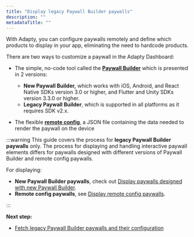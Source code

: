 ```yaml
---
title: "Display legacy Paywall Builder paywalls"
description: ""
metadataTitle: ""
---
```


<!--- display-legacy-pb-paywalls.md --->

With Adapty, you can configure paywalls remotely and define which products to display in your app, eliminating the need to hardcode products.

There are two ways to customize a paywall in the Adapty Dashboard: 

- The simple, no-code tool called the [**Paywall Builder**](adapty-paywall-builder) which is presented in 2 versions:  
  - **New Paywall Builder,** which works with iOS, Android, and React Native SDKs version 3.0 or higher, and Flutter and Unity SDKs version 3.3.0 or higher. 
  - **Legacy Paywall Builder**, which is supported in all platforms as it requires SDK v2.x. 

- The flexible [**remote config**](customize-paywall-with-remote-config), a JSON file containing the data needed to render the paywall on the device

:::warning
This guide covers the process for **legacy Paywall Builder paywalls** only. The process for displaying and handling interactive paywall elements differs for paywalls designed with different versions of Paywall Builder and remote config paywalls. 

For displaying:

- **New Paywall Builder paywalls**, check out [Display paywalls designed with new Paywall Builder](display-pb-paywalls).
- **Remote config paywalls**, see [Display remote config paywalls](display-remote-config-paywalls).

:::

**Next step:**

- [Fetch legacy Paywall Builder paywalls and their configuration](get-legacy-pb-paywalls)